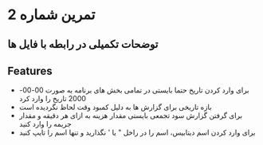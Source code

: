 # تمرین شماره 2 
## توضحات تکمیلی در رابطه با فایل ها


## Features

- برای وارد کردن تاریخ حتما بایستی در تمامی بخش های برنامه به صورت 00-00-2000 تاریخ را وارد کرد
- بازه تاریخی برای گزارش ها به دلیل کمبود وقت لحاظ نگردیده است
- برای گرفتن گزارش سود تجمعی بایستی مقدار هزینه به ازای هر دقیقه و مقدار جریمه را وارد کنید
- برای وارد کردن اسم دیتابیس، اسم را در راخل " یا ' نگذارید و تنها اسم را تایپ کنید
